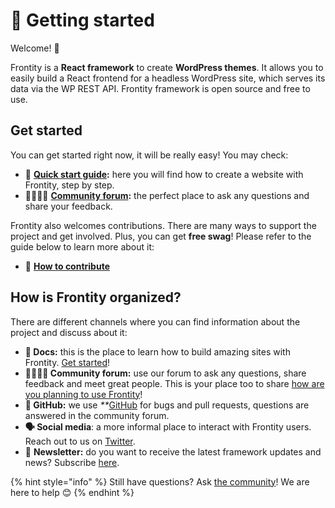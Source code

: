 # 🚀 Getting started

Welcome! 👋

Frontity is a **React framework** to create **WordPress themes**. It allows you to easily build a React frontend for a headless WordPress site, which serves its data via the WP REST API. Frontity framework is open source and free to use.

## Get started

You can get started right now, it will be really easy! You may check:

* 📘 [**Quick start guide**](quick-start-guide.md)**:** here you will find how to create a website with Frontity, step by step.
* 👨‍👩‍👧‍👦 [**Community forum**](https://community.frontity.org/)**:** the perfect place to ask any questions and share your feedback.

Frontity also welcomes contributions. There are many ways to support the project and get involved. Plus, you can get **free swag**! Please refer to the guide below to learn more about it:

* 🙌 [**How to contribute**](../contributing/how-to-contribute.md)

## How is Frontity organized?

There are different channels where you can find information about the project and discuss about it:

* **📖  Docs:** this is the place to learn how to build amazing sites with Frontity. [Get started](quick-start-guide.md)!
* **👨‍👩‍👧‍👦  Community forum:** use our forum to ask any questions, share feedback and meet great people. This is your place too to share [how are you planning to use Frontity](https://community.frontity.org/c/dev-talk-questions)!
* **🐞  GitHub:** we use _\*\*_[GitHub](https://github.com/frontity/frontity) for bugs and pull requests, questions are answered in the community forum.
* **🗣  Social media**: a more informal place to interact with Frontity users. Reach out to us on [Twitter](https://twitter.com/frontity).
* 💌  **Newsletter:** do you want to receive the latest framework updates and news? Subscribe [here](https://frontity.org/#newsletter).

{% hint style="info" %}
Still have questions? Ask [the community](https://community.frontity.org/)! We are here to help 😊
{% endhint %}

